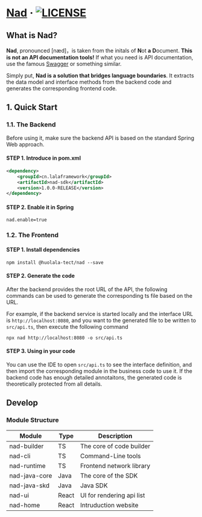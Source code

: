 # [Nad](https://nad.huolala.cn/) · [![LICENSE](https://img.shields.io/github/license/HuolalaTech/nad)](LICENSE.txt)

## What is Nad?

**Nad**, pronounced [næd]，is taken from the initals of **N**ot **a** **D**ocument.
**This is not an API documentation tools!**
If what you need is API documentation, use the famous [Swagger](https://swagger.io/) or something similar.

Simply put, **Nad is a solution that bridges language boundaries**.
It extracts the data model and interface methods from the backend code and generates the corresponding frontend code.

## 1. Quick Start

### 1.1. The Backend

Before using it, make sure the backend API is based on the standard Spring Web approach.

#### STEP 1. Introduce in pom.xml

```xml
<dependency>
    <groupId>cn.lalaframework</groupId>
    <artifactId>nad-sdk</artifactId>
    <version>1.0.0-RELEASE</version>
</dependency>
```

#### STEP 2. Enable it in Spring

```properties
nad.enable=true
```

### 1.2. The Frontend

#### STEP 1. Install dependencies

```shell
npm install @huolala-tect/nad --save
```

#### STEP 2. Generate the code

After the backend provides the root URL of the API,
the following commands can be used to generate the corresponding ts file based on the URL.

For example, if the backend service is started locally and the interface URL is `http://localhost:8080`,
and you want to the generated file to be written to `src/api.ts`, then execute the following command

```shell
npx nad http://localhost:8080 -o src/api.ts
```

#### STEP 3. Using in your code

You can use the IDE to open `src/api.ts` to see the interface definition,
and then import the corresponding module in the business code to use it.
If the backend code has enough detailed annotaitons, the generated code is theoretically protected from all details.

## Develop

### Module Structure

| Module        | Type  | Description               |
| ------------- | ----- | ------------------------- |
| nad-builder   | TS    | The core of code builder  |
| nad-cli       | TS    | Command-Line tools        |
| nad-runtime   | TS    | Frontend network library  |
| nad-java-core | Java  | The core of the SDK       |
| nad-java-skd  | Java  | Java SDK                  |
| nad-ui        | React | UI for rendering api list |
| nad-home      | React | Intruduction website      |

